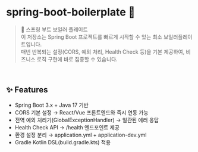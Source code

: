 # spring-boot-boilerplate 🚀


> 📌 스프링 부트 보일러 플레이트 <br>
> 이 저장소는 Spring Boot 프로젝트를 빠르게 시작할 수 있는 최소 보일러플레이트입니다. <br> 
> 매번 반복되는 설정(CORS, 예외 처리, Health Check 등)을 기본 제공하여,
> 비즈니스 로직 구현에 바로 집중할 수 있습니다.

 <br> 
 
## ✨ Features

- Spring Boot 3.x + Java 17 기반
- CORS 기본 설정 → React/Vue 프론트엔드와 즉시 연동 가능
- 전역 예외 처리기(GlobalExceptionHandler) → 일관된 에러 응답
- Health Check API → /health 엔드포인트 제공
- 환경 설정 분리 → application.yml + application-dev.yml
- Gradle Kotlin DSL(build.gradle.kts) 적용
